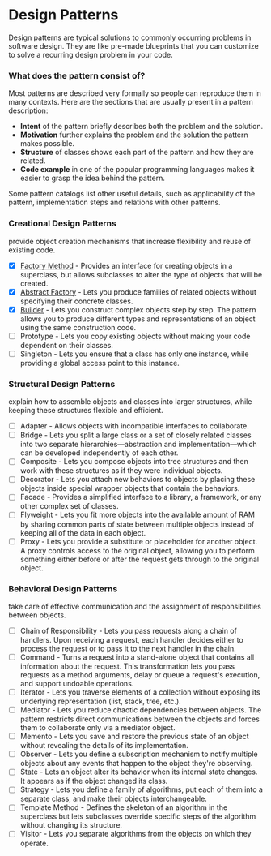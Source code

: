 # Design Patterns

Design patterns are typical solutions to commonly occurring problems in software design. They are like pre-made blueprints that you can customize to solve a recurring design problem in your code.

### What does the pattern consist of?
Most patterns are described very formally so people can reproduce them in many contexts. Here are the sections that are usually present in a pattern description:

- **Intent** of the pattern briefly describes both the problem and the solution.
- **Motivation** further explains the problem and the solution the pattern makes possible.
- **Structure** of classes shows each part of the pattern and how they are related.
- **Code example** in one of the popular programming languages makes it easier to grasp the idea behind the pattern.

Some pattern catalogs list other useful details, such as applicability of the pattern, implementation steps and relations with other patterns.

### Creational Design Patterns

provide object creation mechanisms that increase flexibility and reuse of existing code.

- [x] [Factory Method](https://github.com/SumitJadiya/learn-java-design-pattern/tree/main/src/main/java/com/java/pattern/design/factoryMethod) - Provides an interface for creating objects in a superclass, but allows subclasses to alter the type of objects that will be created.
- [x] [Abstract Factory](https://github.com/SumitJadiya/learn-java-design-pattern/tree/main/src/main/java/com/java/pattern/design/abstractFactoryMethod) - Lets you produce families of related objects without specifying their concrete classes.
- [x] [Builder](https://github.com/SumitJadiya/learn-java-design-pattern/tree/main/src/main/java/com/java/pattern/design/builderPattern) - Lets you construct complex objects step by step. The pattern allows you to produce different types and representations of an object using the same construction code.
- [ ] Prototype - Lets you copy existing objects without making your code dependent on their classes.
- [ ] Singleton - Lets you ensure that a class has only one instance, while providing a global access point to this instance.

### Structural Design Patterns

explain how to assemble objects and classes into larger structures, while keeping these structures flexible and efficient.

- [ ] Adapter - Allows objects with incompatible interfaces to collaborate.
- [ ] Bridge - Lets you split a large class or a set of closely related classes into two separate hierarchies—abstraction and implementation—which can be developed independently of each other.
- [ ] Composite - Lets you compose objects into tree structures and then work with these structures as if they were individual objects.
- [ ] Decorator - Lets you attach new behaviors to objects by placing these objects inside special wrapper objects that contain the behaviors.
- [ ] Facade - Provides a simplified interface to a library, a framework, or any other complex set of classes.
- [ ] Flyweight - Lets you fit more objects into the available amount of RAM by sharing common parts of state between multiple objects instead of keeping all of the data in each object.
- [ ] Proxy - Lets you provide a substitute or placeholder for another object. A proxy controls access to the original object, allowing you to perform something either before or after the request gets through to the original object.

### Behavioral Design Patterns

take care of effective communication and the assignment of responsibilities between objects.

- [ ] Chain of Responsibility - Lets you pass requests along a chain of handlers. Upon receiving a request, each handler decides either to process the request or to pass it to the next handler in the chain.
- [ ] Command - Turns a request into a stand-alone object that contains all information about the request. This transformation lets you pass requests as a method arguments, delay or queue a request's execution, and support undoable operations.
- [ ] Iterator - Lets you traverse elements of a collection without exposing its underlying representation (list, stack, tree, etc.).
- [ ] Mediator - Lets you reduce chaotic dependencies between objects. The pattern restricts direct communications between the objects and forces them to collaborate only via a mediator object.
- [ ] Memento - Lets you save and restore the previous state of an object without revealing the details of its implementation.
- [ ] Observer - Lets you define a subscription mechanism to notify multiple objects about any events that happen to the object they're observing.
- [ ] State - Lets an object alter its behavior when its internal state changes. It appears as if the object changed its class.
- [ ] Strategy - Lets you define a family of algorithms, put each of them into a separate class, and make their objects interchangeable.
- [ ] Template Method - Defines the skeleton of an algorithm in the superclass but lets subclasses override specific steps of the algorithm without changing its structure.
- [ ] Visitor - Lets you separate algorithms from the objects on which they operate.

